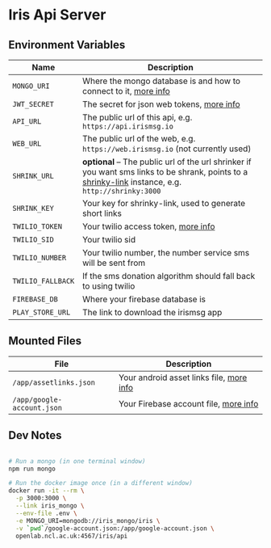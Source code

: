 # Iris Api Server


## Environment Variables

| Name | Description |
| ---- | ----------- |
| `MONGO_URI`       | Where the mongo database is and how to connect to it, [more info](https://docs.mongodb.com/manual/reference/connection-string/) |
| `JWT_SECRET`      | The secret for json web tokens, [more info](https://jwt.io/introduction/) |
| `API_URL`         | The public url of this api, e.g. `https://api.irismsg.io` |
| `WEB_URL`         | The public url of the web, e.g. `https://web.irismsg.io` (not currently used) |
| `SHRINK_URL`      | **optional** – The public url of the url shrinker if you want sms links to be shrank, points to a [shrinky-link](https://github.com/robb-j/shrinky-link/) instance, e.g. `http://shrinky:3000` |
| `SHRINK_KEY`      | Your key for shrinky-link, used to generate short links |
| `TWILIO_TOKEN`    | Your twilio access token, [more info](https://www.twilio.com/docs/sms) |
| `TWILIO_SID`      | Your twilio sid |
| `TWILIO_NUMBER`   | Your twilio number, the number service sms will be sent from |
| `TWILIO_FALLBACK` | If the sms donation algorithm should fall back to using twilio |
| `FIREBASE_DB`     | Where your firebase database is |
| `PLAY_STORE_URL`  | The link to download the irismsg app |

## Mounted Files

| File | Description |
| ---- | ----------- |
| `/app/assetlinks.json`     | Your android asset links file, [more info](https://developers.google.com/digital-asset-links/v1/getting-started) |
| `/app/google-account.json` | Your Firebase account file, [more info](https://firebase.google.com/docs/admin/setup) |

## Dev Notes

```bash

# Run a mongo (in one terminal window)
npm run mongo

# Run the docker image once (in a different window)
docker run -it --rm \
  -p 3000:3000 \
  --link iris_mongo \
  --env-file .env \
  -e MONGO_URI=mongodb://iris_mongo/iris \
  -v `pwd`/google-account.json:/app/google-account.json \
  openlab.ncl.ac.uk:4567/iris/api

```
